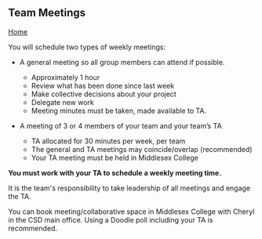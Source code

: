 ## Team Meetings
[Home](README.md)

You will schedule two types of weekly meetings:  

* A general meeting so all group members can attend if possible.
  * Approximately 1 hour
  * Review what has been done since last week
  * Make collective decisions about your project
  * Delegate new work
  * Meeting minutes must be taken, made available to TA.  
    
* A meeting of 3 or 4 members of your team and your team’s TA 
  * TA allocated for 30 minutes per week, per team
  * The general and TA meetings may coincide/overlap (recommended)
  * Your TA meeting must be held in Middlesex College

**You must work with your TA to schedule a weekly meeting time.**

It is the team's responsibility to take leadership of all meetings and engage the TA.

You can book meeting/collaborative space in Middlesex College with Cheryl in the CSD main office.
Using a Doodle poll including your TA is recommended.

